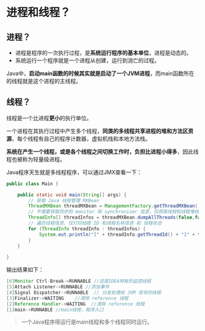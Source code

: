 # 进程和线程？

## 进程？

- 进程是程序的一次执行过程，是**系统运行程序的基本单位**，进程是动态的。
- 系统运行一个程序就是一个进程从创建，运行到消亡的过程。

Java中，**启动main函数的时候其实就是启动了一个JVM进程**，而main函数所在的线程就是这个进程的主线程。

## 线程？

线程是一个比进程**更小**的执行单位。

一个进程在其执行过程中产生多个线程，**同类的多线程共享进程的堆和方法区资源**，每个线程有自己的程序计数器，虚拟机栈和本地方法栈。

**系统在产生一个线程，或是各个线程之间切换工作时，负担比进程小得多**，因此线程也被称为轻量级进程。

Java程序天生就是多线程程序，可以通过JMX查看一下：

```java
public class Main {

    public static void main(String[] args) {
        // 获取 Java 线程管理 MXBean
        ThreadMXBean threadMXBean = ManagementFactory.getThreadMXBean();
        // 不需要获取同步的 monitor 和 synchronizer 信息，仅获取线程和线程堆栈信息
        ThreadInfo[] threadInfos = threadMXBean.dumpAllThreads(false,false);
        // 遍历线程信息，仅打印线程 ID 和线程名称信息 和 线程状态
        for (ThreadInfo threadInfo : threadInfos) {
            System.out.println("[" + threadInfo.getThreadId() + "]" + threadInfo.getThreadName() + "->" + threadInfo.getThreadState());
        }
    }
    
}
```

输出结果如下：

```java
[6]Monitor Ctrl-Break->RUNNABLE //这是IDEA特有的监控线程
[5]Attach Listener->RUNNABLE //添加事件
[4]Signal Dispatcher->RUNNABLE  // 分发处理给 JVM 信号的线程
[3]Finalizer->WAITING    //清除 reference 线程
[2]Reference Handler->WAITING  //清除 reference 线程
[1]main->RUNNABLE //main线程，程序入口
```

> 一个Java程序得运行是main线程和多个线程同时运行。